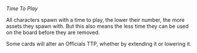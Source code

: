 *Time To Play*

All characters spawn with a time to play, the lower their number, the more assets they spawn with.  But this also means the less time they can be used on the board before they are removed.

Some cards will alter an Officials TTP, whether by extending it or lowering it.
